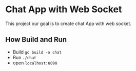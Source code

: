 # Chat App with Web Socket
This project our goal is to create chat App with web socket.

## How Build and Run
* Build `go build -o chat`
* Run `./chat`
* open `localhost:8090`